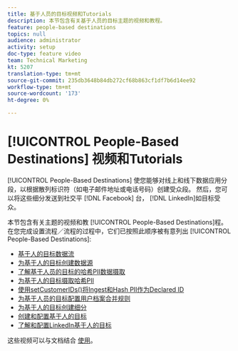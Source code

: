 ```yaml
---
title: 基于人员的目标视频和Tutorials
description: 本节包含有关基于人员的目标主题的视频和教程。
feature: people-based destinations
topics: null
audience: administrator
activity: setup
doc-type: feature video
team: Technical Marketing
kt: 5207
translation-type: tm+mt
source-git-commit: 235db3648b84db272cf68b863cf1df7b6d14ee92
workflow-type: tm+mt
source-wordcount: '173'
ht-degree: 0%

---
```



# [!UICONTROL People-Based Destinations] 视频和Tutorials

[!UICONTROL People-Based Destinations] 使您能够对线上和线下数据应用分段，以根据散列标识符（如电子邮件地址或电话号码）创建受众段。 然后，您可以将这些细分发送到社交平 [!DNL Facebook] 台， [!DNL LinkedIn]如目标受众。

本节包含有关主题的视频和教 [!UICONTROL People-Based Destinations]程。 在您完成设置流程／流程的过程中，它们已按照此顺序被有意列出 [!UICONTROL People-Based Destinations]:

* [基于人的目标数据流](people-based-destinations-data-flow.md)
* [为基于人的目标创建数据源](creating-a-data-source-for-people-based-destinations.md)
* [了解基于人员的目标的哈希PII数据摄取](understanding-hashed-pii-data-ingestion-for-people-based-destinations.md)
* [为基于人的目标摄取哈希PII](ingesting-hashed-pii-for-people-based-destinations.md)
* [使用setCustomerIDs()将Ingest和Hash PII作为Declared ID](using-setcustomerids-to-ingest-and-hash-pii-as-a-declared-id.md)
* [为基于人员的目标配置用户档案合并规则](configuring-profile-merge-rules-for-people-based-destinations.md)
* [为基于人的目标创建细分](creating-segments-for-people-based-destinations.md)
* [创建和配置基于人的目标](create-and-configure-people-based-destinations.md)
* [了解和配置LinkedIn基于人的目标](understanding-and-configuring-the-linkedin-pbd.md)

这些视频可以与文档结合 [使用](https://docs.adobe.com/content/help/en/audience-manager/user-guide/features/destinations/people-based/people-based-destinations-overview.html)。
